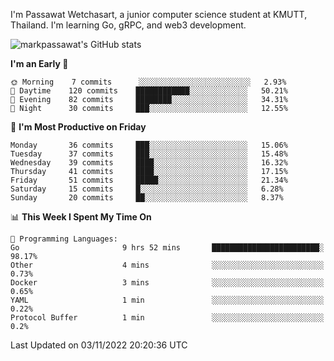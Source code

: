 
I'm Passawat Wetchasart, a junior computer science student at KMUTT, Thailand. I'm learning Go, gRPC, and web3 development.


![markpassawat's GitHub stats](https://github-readme-stats.vercel.app/api?username=markpassawat&show_icons=true&theme=radical)

<!--START_SECTION:waka-->
**I'm an Early 🐤** 

```text
🌞 Morning    7 commits      ░░░░░░░░░░░░░░░░░░░░░░░░░   2.93% 
🌆 Daytime    120 commits    ████████████░░░░░░░░░░░░░   50.21% 
🌃 Evening    82 commits     ████████░░░░░░░░░░░░░░░░░   34.31% 
🌙 Night      30 commits     ███░░░░░░░░░░░░░░░░░░░░░░   12.55%

```
📅 **I'm Most Productive on Friday** 

```text
Monday       36 commits     ███░░░░░░░░░░░░░░░░░░░░░░   15.06% 
Tuesday      37 commits     ███░░░░░░░░░░░░░░░░░░░░░░   15.48% 
Wednesday    39 commits     ████░░░░░░░░░░░░░░░░░░░░░   16.32% 
Thursday     41 commits     ████░░░░░░░░░░░░░░░░░░░░░   17.15% 
Friday       51 commits     █████░░░░░░░░░░░░░░░░░░░░   21.34% 
Saturday     15 commits     █░░░░░░░░░░░░░░░░░░░░░░░░   6.28% 
Sunday       20 commits     ██░░░░░░░░░░░░░░░░░░░░░░░   8.37%

```


📊 **This Week I Spent My Time On** 

```text
💬 Programming Languages: 
Go                       9 hrs 52 mins       ████████████████████████░   98.17% 
Other                    4 mins              ░░░░░░░░░░░░░░░░░░░░░░░░░   0.73% 
Docker                   3 mins              ░░░░░░░░░░░░░░░░░░░░░░░░░   0.65% 
YAML                     1 min               ░░░░░░░░░░░░░░░░░░░░░░░░░   0.22% 
Protocol Buffer          1 min               ░░░░░░░░░░░░░░░░░░░░░░░░░   0.2%

```


 Last Updated on 03/11/2022 20:20:36 UTC
<!--END_SECTION:waka-->

<!--
**markpassawat/markpassawat** is a ✨ _special_ ✨ repository because its `README.md` (this file) appears on your GitHub profile.

Here are some ideas to get you started:

- 🔭 I’m currently working on ...
- 🌱 I’m currently learning ...
- 👯 I’m looking to collaborate on ...
- 🤔 I’m looking for help with ...
- 💬 Ask me about ...
- 📫 How to reach me: ...
- 😄 Pronouns: He/Him
- ⚡ Fun fact: ...
-->
